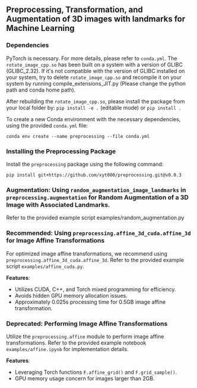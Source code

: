 ## Preprocessing, Transformation, and Augmentation of 3D images with landmarks for Machine Learning

### Dependencies
PyTorch is necessary. For more details, please refer to `conda.yml`.
The `rotate_image_cpp.so` has been built on a system with a version of GLIBC (GLIBC_2.32). If it's not compatible with 
the version of GLIBC installed on your system, try to delete `rotate_image_cpp.so` and recompile it on your system by 
running compile_extensions_JIT.py (Please change the python path and conda home path).

After rebuilding the `rotate_image_cpp.so`, please install the package from your local folder by:
```pip install -e .``` (editable mode)
or
```pip install .```

To create a new Conda environment with the necessary dependencies, using the provided `conda.yml` file:

```conda env create --name preprocessing --file conda.yml```

### Installing the Preprocessing Package

Install the `preprocessing` package using the following command:

```pip install git+https://github.com/xyt000/preprocessing.git@v0.0.3```

### Augmentation: Using `random_augmentation_image_landmarks` in `preprocessing.augmentation` for Random Augmentation of a 3D Image with Associated Landmarks. 
Refer to the provided example script examples/random_augmentation.py
### Recommended: Using `preprocessing.affine_3d_cuda.affine_3d` for Image Affine Transformations

For optimized image affine transformations, we recommend using `preprocessing.affine_3d_cuda.affine_3d`. Refer to the provided example script `examples/affine_cuda.py`.

**Features**:
- Utilizes CUDA, C++, and Torch mixed programming for efficiency.
- Avoids hidden GPU memory allocation issues.
- Approximately 0.025s processing time for 0.5GB image affine transformation.

### Deprecated: Performing Image Affine Transformations

Utilize the `preprocessing.affine` module to perform image affine transformations. Refer to the provided example notebook `examples/affine.ipynb` for implementation details.

**Features**:
- Leveraging Torch functions `F.affine_grid()` and `F.grid_sample()`.
- GPU memory usage concern for images larger than 2GB. 

